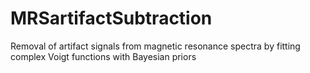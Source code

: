 # MRSartifactSubtraction
Removal of artifact signals from magnetic resonance spectra by fitting complex Voigt functions with Bayesian priors
